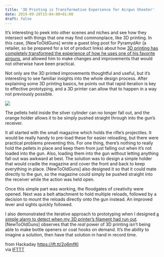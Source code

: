 ```yaml
---
title: '3D Printing is Transformative Experience for Airgun Shooter'
date: 2019-09-28T15:04:00+01:00
draft: false
---
```


It’s interesting to peek into other scenes and niches and see how they intersect with things that one may find commonplace, like 3D printing. In this case, \[NewToOldGuns\] wrote a guest blog post for PyramydAir (a retailer, so be prepared for a lot of product links) about how [3D printing has completely transformed the experience of how he uses one of his favorite airguns](https://www.pyramydair.com/blog/2019/09/3d-printing-to-the-rescue/), and allowed him to make changes and improvements that would not otherwise have been practical.

Not only are the 3D printed improvements thoughtful and useful, but it’s interesting to see familiar insights into the whole design process. After explaining some 3D printing basics, he points out that rapid iteration is key to effective prototyping, and a 3D printer can allow that to happen in a way not previously possible.

![](https://hackaday.com/wp-content/uploads/2019/09/Sumatra-pellet-loader-tool.jpg?w=400)

The pellets held inside the silver cylinder can no longer fall out, and the orange holder allows it to be simply pushed straight through into the gun’s receiver.

It all started with the small magazine which holds the rifle’s projectiles. It would be really handy to pre-load these for easier reloading, but there were practical problems preventing this. For one thing, there’s nothing to really hold the pellets in place and keep them from just falling out when it’s not loaded into the gun. Also, loading them into the gun without letting anything fall out was awkward at best. The solution was to design a simple holder that would cradle the magazine and cover the front and back to keep everything in place. \[NewToOldGuns\] also designed it so that it could mate directly to the gun, so the magazine could simply be pushed straight into the receiver while the action was held open.

Once this simple part was working, the floodgates of creativity were opened. Next was a belt attachment to hold multiple reloads, followed by a decision to mount the reloads directly onto the gun instead. An improved lever and sights quickly followed.

I also demonstrated the iterative approach to prototyping when I designed [a simple alarm to detect when my 3D printer’s filament had run out](https://hackaday.com/2017/06/07/improving-mister-screamer-an-80-decibel-filament-alarm/). \[NewToOldGuns\] observes that the _real_ power of 3D printing isn’t being able to make bottle openers or coat hooks on demand. It’s the ability to imagine a solution, then have that solution in hand in record time.

  
  
from Hackaday https://ift.tt/2o6mfKl  
via [IFTTT](https://ifttt.com/?ref=da&site=blogger)